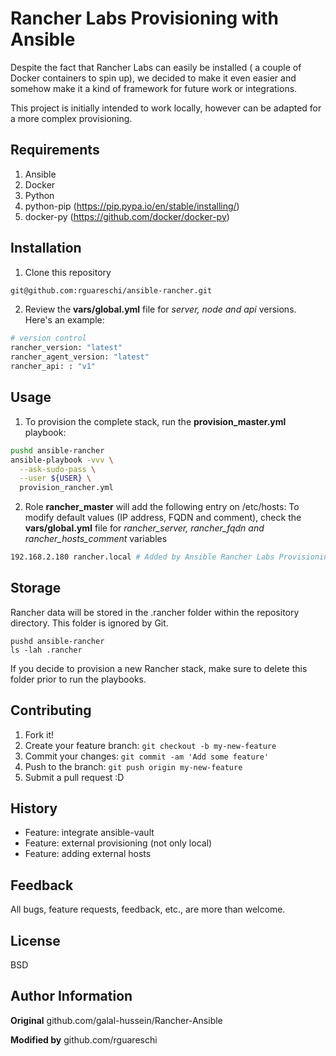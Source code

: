 # Rancher Labs Provisioning with Ansible

Despite the fact that Rancher Labs can easily be installed ( a couple of Docker containers to spin up), we decided to make it even easier and somehow make it a kind of framework for future work or integrations.

This project is initially intended to work locally, however can be adapted for a more complex provisioning.

## Requirements

1. Ansible
2. Docker
3. Python
4. python-pip (https://pip.pypa.io/en/stable/installing/)
5. docker-py (https://github.com/docker/docker-py)

## Installation

1. Clone this repository
```bash
git@github.com:rguareschi/ansible-rancher.git
```

2. Review the **vars/global.yml** file for *server, node and api* versions. Here's an example:
```bash
# version control
rancher_version: "latest"
rancher_agent_version: "latest"
rancher_api: : "v1"
```

## Usage

1. To provision the complete stack, run the **provision_master.yml** playbook:
```bash
pushd ansible-rancher
ansible-playbook -vvv \
  --ask-sudo-pass \
  --user ${USER} \
  provision_rancher.yml
```

2. Role **rancher_master** will add the following entry on /etc/hosts:
   To modify default values (IP address, FQDN and comment), check the **vars/global.yml** file for *rancher_server, rancher_fqdn and rancher_hosts_comment* variables
```bash
192.168.2.180 rancher.local # Added by Ansible Rancher Labs Provisioning
```

## Storage
Rancher data will be stored in the .rancher folder within the repository directory. This folder is ignored by Git.

```shell
pushd ansible-rancher
ls -lah .rancher
```

If you decide to provision a new Rancher stack, make sure to delete this folder prior to run the playbooks.

## Contributing

1. Fork it!
2. Create your feature branch: `git checkout -b my-new-feature`
3. Commit your changes: `git commit -am 'Add some feature'`
4. Push to the branch: `git push origin my-new-feature`
5. Submit a pull request :D

## History

* Feature: integrate ansible-vault
* Feature: external provisioning (not only local)
* Feature: adding external hosts

## Feedback

All bugs, feature requests, feedback, etc., are more than welcome.

## License

BSD

## Author Information

**Original**
github.com/galal-hussein/Rancher-Ansible

**Modified by**
github.com/rguareschi
